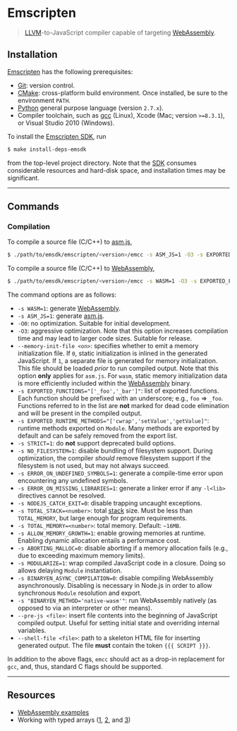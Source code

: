 # Emscripten

> [LLVM][llvm]-to-JavaScript compiler capable of targeting [WebAssembly][web-assembly].


## Installation

[Emscripten][emscripten] has the following prerequisites:

* [Git][git]: version control.
* [CMake][cmake]: cross-platform build environment. Once installed, be sure to the environment `PATH`.
* [Python][python] general purpose language (version `2.7.x`).
* Compiler toolchain, such as [gcc][gcc] (Linux), Xcode (Mac; version `>=8.3.1`), or Visual Studio 2010 (Windows).

To install the [Emscripten SDK][emscripten-sdk], run

``` bash
$ make install-deps-emsdk
```

from the top-level project directory. Note that the [SDK][emscripten-sdk] consumes considerable resources and hard-disk space, and installation times may be significant.


---

## Commands

### Compilation

To compile a source file (C/C++) to [asm.js][asm-js],

``` bash
$ ./path/to/emsdk/emscripten/<version>/emcc -s ASM_JS=1 -O3 -s EXPORTED_FUNCTIONS="['_foo']" -s STRICT=1 --memory-init-file 0 -I ../include -o out.asm.js <file>
```

To compile a source file (C/C++) to [WebAssembly][web-assembly],

``` bash
$ ./path/to/emsdk/emscripten/<version>/emcc -s WASM=1 -O3 -s EXPORTED_FUNCTIONS="['_foo']" -s STRICT=1 -s BINARYEN_ASYNC_COMPILATION=0 -s "BINARYEN_METHOD='native-wasm'" -I ../include -o out.js <file>
```

The command options are as follows:

* `-s WASM=1`: generate [WebAssembly][web-assembly].
* `-s ASM_JS=1`: generate [asm.js][asm-js].
* `-O0`: no optimization. Suitable for initial development.
* `-O3`: aggressive optimization. Note that this option increases compilation time and may lead to larger code sizes. Suitable for release.
* `--memory-init-file <on>`: specifies whether to emit a memory initialization file. If `0`, static initialization is inlined in the generated JavaScript. If `1`, a separate file is generated for memory initialization. This file should be loaded *prior* to run compiled output. Note that this option __only__ applies for `asm.js`. For `wasm`, static memory initialization data is more efficiently included within the [WebAssembly][web-assembly] binary.
* `-s EXPORTED_FUNCTIONS="['_foo','_bar']"`: list of exported functions. Each function should be prefixed with an underscore; e.g., `foo` => `_foo`. Functions referred to in the list are __not__ marked for dead code elimination and will be present in the compiled output.
* `-s EXPORTED_RUNTIME_METHODS="['cwrap','setValue','getValue]"`: runtime methods exported on `Module`. Many methods are exported by default and can be safely removed from the export list.
* `-s STRICT=1`: do __not__ support deprecated build options.
* `-s NO_FILESYSTEM=1`: disable bundling of filesystem support. During optimization, the compiler *should* remove filesystem support if the filesystem is not used, but may not always succeed.
* `-s ERROR_ON_UNDEFINED_SYMBOLS=1`: generate a compile-time error upon encountering any undefined symbols.
* `-s ERROR_ON_MISSING_LIBRARIES=1`: generate a linker error if any `-l<lib>` directives cannot be resolved.
* `-s NODEJS_CATCH_EXIT=0`: disable trapping uncaught exceptions.
* `-s TOTAL_STACK=<number>`: total [stack][web-assembly-semantics] size. Must be less than `TOTAL_MEMORY`, but large enough for program requirements.
* `-s TOTAL_MEMORY=<number>`: total memory. Default: `~16MB`.
* `-s ALLOW_MEMORY_GROWTH=1`: enable growing memories at runtime. Enabling dynamic allocation entails a performance cost.
* `-s ABORTING_MALLOC=0`: disable aborting if a memory allocation fails (e.g., due to exceeding maximum memory limits).
* `-s MODULARIZE=1`: wrap compiled JavaScript code in a closure. Doing so allows delaying `Module` instantiation.
* `-s BINARYEN_ASYNC_COMPILATION=0`: disable compiling WebAssembly asynchronously. Disabling is necessary in Node.js in order to allow synchronous `Module` resolution and export.
* `-s "BINARYEN_METHOD='native-wasm'"`: run WebAssembly natively (as opposed to via an interpreter or other means).
* `--pre-js <file>`: insert file contents into the beginning of JavaScript compiled output. Useful for setting initial state and overriding internal variables.
* `--shell-file <file>`: path to a skeleton HTML file for inserting generated output. The file __must__ contain the token `{{{ SCRIPT }}}`.


In addition to the above flags, `emcc` should act as a drop-in replacement for `gcc`, and, thus, standard C flags should be supported.


---

## Resources

* [WebAssembly examples][web-assembly-examples]
* Working with typed arrays ([1][emscripten-pointers], [2][planeshifter-examples], and [3][emscripten-mailing-list])


<!-- <definitions> -->

[emscripten]: https://github.com/kripken/emscripten
[emscripten-sdk]: https://github.com/juj/emsdk

[llvm]: https://en.wikipedia.org/wiki/LLVM
[git]: https://git-scm.com/
[cmake]: https://cmake.org/
[python]: https://www.python.org
[gcc]: http://gcc.gnu.org/

[web-assembly]: http://webassembly.org/
[asm-js]: http://asmjs.org/spec/latest/

[web-assembly-semantics]: http://webassembly.org/docs/semantics/

[web-assembly-examples]: https://github.com/mdn/webassembly-examples/blob/master/wasm-sobel/sobel.js
[emscripten-pointers]: http://kapadia.github.io/emscripten/2013/09/13/emscripten-pointers-and-pointers.html
[planeshifter-examples]: https://github.com/Planeshifter/emscripten-examples
[emscripten-mailing-list]: https://groups.google.com/forum/#!topic/emscripten-discuss/oeEg6WrZ7rg

</section>

<!-- </definitions> -->
